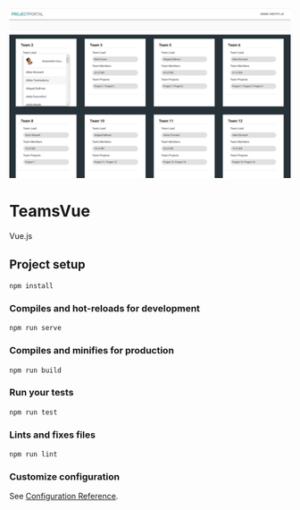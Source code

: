 ![GitHub Logo](https://github.com/Ania-M-Pienio/TeamsVue/blob/master/images/TeamsVueApp.png)


# TeamsVue
Vue.js

## Project setup
```
npm install
```

### Compiles and hot-reloads for development
```
npm run serve
```

### Compiles and minifies for production
```
npm run build
```

### Run your tests
```
npm run test
```

### Lints and fixes files
```
npm run lint
```

### Customize configuration
See [Configuration Reference](https://cli.vuejs.org/config/).


